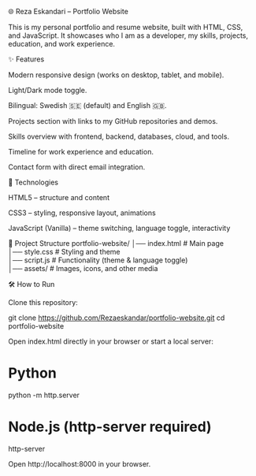 🌐 Reza Eskandari – Portfolio Website

This is my personal portfolio and resume website, built with HTML, CSS, and JavaScript.
It showcases who I am as a developer, my skills, projects, education, and work experience.

✨ Features

Modern responsive design (works on desktop, tablet, and mobile).

Light/Dark mode toggle.

Bilingual: Swedish 🇸🇪 (default) and English 🇬🇧.

Projects section with links to my GitHub repositories and demos.

Skills overview with frontend, backend, databases, cloud, and tools.

Timeline for work experience and education.

Contact form with direct email integration.

🚀 Technologies

HTML5 – structure and content

CSS3 – styling, responsive layout, animations

JavaScript (Vanilla) – theme switching, language toggle, interactivity

📂 Project Structure
portfolio-website/
│── index.html       # Main page  
│── style.css        # Styling and theme  
│── script.js        # Functionality (theme & language toggle)  
│── assets/          # Images, icons, and other media  

🛠️ How to Run

Clone this repository:

git clone https://github.com/Rezaeskandar/portfolio-website.git
cd portfolio-website


Open index.html directly in your browser
or start a local server:

# Python
python -m http.server
# Node.js (http-server required)
http-server


Open http://localhost:8000
 in your browser.
